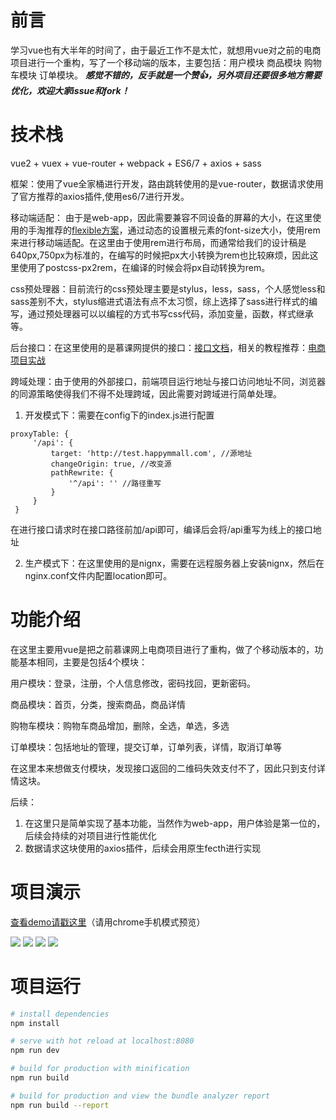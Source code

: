 # 前言

学习vue也有大半年的时间了，由于最近工作不是太忙，就想用vue对之前的电商项目进行一个重构，写了一个移动端的版本，主要包括：用户模块 商品模块  购物车模块 订单模块。
***感觉不错的，反手就是一个赞👍，另外项目还要很多地方需要优化，欢迎大家issue和fork！***
# 技术栈

vue2 + vuex + vue-router + webpack + ES6/7 + axios + sass

框架：使用了vue全家桶进行开发，路由跳转使用的是vue-router，数据请求使用了官方推荐的axios插件,使用es6/7进行开发。

移动端适配： 由于是web-app，因此需要兼容不同设备的屏幕的大小，在这里使用的手淘推荐的[flexible方案](https://www.w3cplus.com/mobile/lib-flexible-for-html5-layout.html)，通过动态的设置根元素的font-size大小，使用rem来进行移动端适配。在这里由于使用rem进行布局，而通常给我们的设计稿是640px,750px为标准的，在编写的时候把px大小转换为rem也比较麻烦，因此这里使用了postcss-px2rem，在编译的时候会将px自动转换为rem。

css预处理器：目前流行的css预处理主要是stylus，less，sass，个人感觉less和sass差别不大，stylus缩进式语法有点不太习惯，综上选择了sass进行样式的编写，通过预处理器可以以编程的方式书写css代码，添加变量，函数，样式继承等。

后台接口：在这里使用的是慕课网提供的接口：[接口文档](https://gitee.com/imooccode/happymmallwiki/wikis/Home)，相关的教程推荐：[电商项目实战](https://coding.imooc.com/class/109.html)

跨域处理：由于使用的外部接口，前端项目运行地址与接口访问地址不同，浏览器的同源策略使得我们不得不处理跨域，因此需要对跨域进行简单处理。
1. 开发模式下：需要在config下的index.js进行配置
```
proxyTable: {
     '/api': {  
         target: 'http://test.happymmall.com', //源地址
         changeOrigin: true, //改变源
         pathRewrite: {
             '^/api': '' //路径重写
         }
     }
 }
 ```
 
 在进行接口请求时在接口路径前加/api即可，编译后会将/api重写为线上的接口地址
 
 2. 生产模式下：在这里使用的是nignx，需要在远程服务器上安装nignx，然后在nginx.conf文件内配置location即可。

# 功能介绍

在这里主要用vue是把之前慕课网上电商项目进行了重构，做了个移动版本的，功能基本相同，主要是包括4个模块：

用户模块：登录，注册，个人信息修改，密码找回，更新密码。

商品模块：首页，分类，搜索商品，商品详情

购物车模块：购物车商品增加，删除，全选，单选，多选

订单模块：包括地址的管理，提交订单，订单列表，详情，取消订单等

在这里本来想做支付模块，发现接口返回的二维码失效支付不了，因此只到支付详情这块。
<br>

后续：

1. 在这里只是简单实现了基本功能，当然作为web-app，用户体验是第一位的，后续会持续的对项目进行性能优化
2. 数据请求这块使用的axios插件，后续会用原生fecth进行实现


# 项目演示

[查看demo请戳这里](http://www.rosenwang.xyz:8080/#/home)（请用chrome手机模式预览）

![](https://github.com/Rosen97/web-shop/blob/master/src/assets/user.gif)
![](https://github.com/Rosen97/web-shop/blob/master/src/assets/user2.gif)
![](https://github.com/Rosen97/web-shop/blob/master/src/assets/product.gif)
![](https://github.com/Rosen97/web-shop/blob/master/src/assets/order.gif)

# 项目运行

``` bash
# install dependencies
npm install

# serve with hot reload at localhost:8080
npm run dev

# build for production with minification
npm run build

# build for production and view the bundle analyzer report
npm run build --report
```

